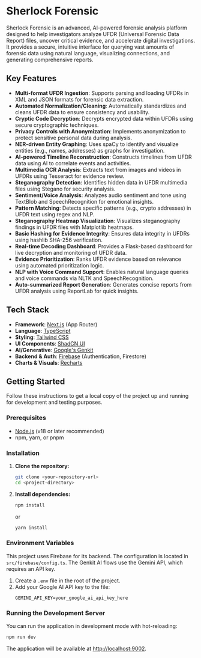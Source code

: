 # Sherlock Forensic

Sherlock Forensic is an advanced, AI-powered forensic analysis platform designed to help investigators analyze UFDR (Universal Forensic Data Report) files, uncover critical evidence, and accelerate digital investigations. It provides a secure, intuitive interface for querying vast amounts of forensic data using natural language, visualizing connections, and generating comprehensive reports.

## Key Features

- **Multi-format UFDR Ingestion**: Supports parsing and loading UFDRs in XML and JSON formats for forensic data extraction.
- **Automated Normalization/Cleaning**: Automatically standardizes and cleans UFDR data to ensure consistency and usability.
- **Cryptic Code Decryption**: Decrypts encrypted data within UFDRs using secure cryptographic techniques.
- **Privacy Controls with Anonymization**: Implements anonymization to protect sensitive personal data during analysis.
- **NER-driven Entity Graphing**: Uses spaCy to identify and visualize entities (e.g., names, addresses) as graphs for investigation.
- **AI-powered Timeline Reconstruction**: Constructs timelines from UFDR data using AI to correlate events and activities.
- **Multimedia OCR Analysis**: Extracts text from images and videos in UFDRs using Tesseract for evidence review.
- **Steganography Detection**: Identifies hidden data in UFDR multimedia files using Stegano for security analysis.
- **Sentiment/Voice Analysis**: Analyzes audio sentiment and tone using TextBlob and SpeechRecognition for emotional insights.
- **Pattern Matching**: Detects specific patterns (e.g., crypto addresses) in UFDR text using regex and NLP.
- **Steganography Heatmap Visualization**: Visualizes steganography findings in UFDR files with Matplotlib heatmaps.
- **Basic Hashing for Evidence Integrity**: Ensures data integrity in UFDRs using hashlib SHA-256 verification.
- **Real-time Decoding Dashboard**: Provides a Flask-based dashboard for live decryption and monitoring of UFDR data.
- **Evidence Prioritization**: Ranks UFDR evidence based on relevance using automated prioritization logic.
- **NLP with Voice Command Support**: Enables natural language queries and voice commands via NLTK and SpeechRecognition.
- **Auto-summarized Report Generation**: Generates concise reports from UFDR analysis using ReportLab for quick insights.

## Tech Stack

- **Framework**: [Next.js](https://nextjs.org/) (App Router)
- **Language**: [TypeScript](https://www.typescriptlang.org/)
- **Styling**: [Tailwind CSS](https://tailwindcss.com/)
- **UI Components**: [ShadCN UI](https://ui.shadcn.com/)
- **AI/Generative**: [Google's Genkit](https://firebase.google.com/docs/genkit)
- **Backend & Auth**: [Firebase](https://firebase.google.com/) (Authentication, Firestore)
- **Charts & Visuals**: [Recharts](https://recharts.org/)

## Getting Started

Follow these instructions to get a local copy of the project up and running for development and testing purposes.

### Prerequisites

- [Node.js](https://nodejs.org/) (v18 or later recommended)
- npm, yarn, or pnpm

### Installation

1.  **Clone the repository:**
    ```bash
    git clone <your-repository-url>
    cd <project-directory>
    ```

2.  **Install dependencies:**
    ```bash
    npm install
    ```
    or
    ```bash
    yarn install
    ```

### Environment Variables

This project uses Firebase for its backend. The configuration is located in `src/firebase/config.ts`. The Genkit AI flows use the Gemini API, which requires an API key.

1.  Create a `.env` file in the root of the project.
2.  Add your Google AI API key to the file:
    ```
    GEMINI_API_KEY=your_google_ai_api_key_here
    ```

### Running the Development Server

You can run the application in development mode with hot-reloading:

```bash
npm run dev
```

The application will be available at [http://localhost:9002](http://localhost:9002).


